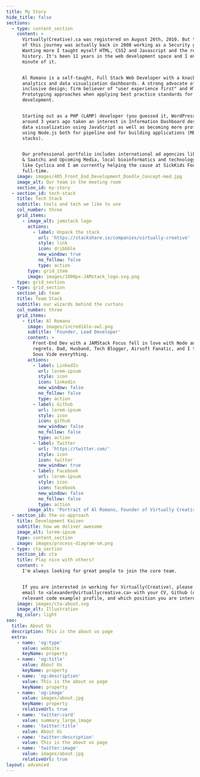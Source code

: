 ```yaml
---
title: My Story
hide_title: false
sections:
  - type: content_section
    content: >
      Virtually(Creative).ca was registered on August 26th, 2010. But the start
      of this journey was actually back in 2008 working as a Security guard.
      Wanting more I taught myself HTML, CSS2 and Javascript and the rest, is
      history. It's been 11 years in the web development space and I enjoy every
      minute of it.


      Al Romano is a self-taught, Full Stack Web Developer with a knack for web
      analytics and data visualization dashboards. A strong advocate of
      inclusive design; firm believer of "user experience first" and HTML First
      Prototyping approaches when applying best practice standards for web
      development.


      Starting out as a PHP (LAMP) developer (you guessed it, WordPress...) but
      around 3 years ago taken an interest in Information Dashboard design and
      data visualization using JavaScript as well as becoming more proficient
      using Node.js both for pipeline and for building applications (MExN & JAM
      stacks).


      Our professional portfolio includes international ad agencies like Saatchi
      & Saatchi and Upcoming Media, local bioinformatics and technology startups
      like Cyclica and I am currently helping the cause at SickKids Foundation
      full-time.
    image: images/405_Front_End_Development_Doodle_Concept-med.jpg
    image_alt: Our team in the meeting room
    section_id: my-story
  - section_id: tech-stack
    title: Tech Stack
    subtitle: tools and tech we like to use
    col_number: three
    grid_items:
      - image_alt: jamstack logo
        actions:
          - label: Unpack the stack
            url: 'https://stackshare.io/companies/virtually-creative'
            style: link
            icon: dribbble
            new_window: true
            no_follow: false
            type: action
        type: grid_item
        image: images/1000px-JAMstack_logo.svg.png
    type: grid_section
  - type: grid_section
    section_id: team
    title: Team Stack
    subtitle: our wizards behind the curtans
    col_number: three
    grid_items:
      - title: Al Romano
        image: images/incredible-owl.png
        subtitle: 'Founder, Lead Developer'
        content: >
          Front-End Dev with a JAMStack Focus fell in love with Node and have no
          regrets. Dad, Husband, Tech Blogger, Airsoft Fanatic, and I try to
          Sous Vide everything.
        actions:
          - label: LinkedIn
            url: lorem-ipsum
            style: icon
            icon: linkedin
            new_window: false
            no_follow: false
            type: action
          - label: Github
            url: lorem-ipsum
            style: icon
            icon: github
            new_window: false
            no_follow: false
            type: action
          - label: Twitter
            url: 'https://twitter.com/'
            style: icon
            icon: twitter
            new_window: true
          - label: Facebook
            url: lorem-ipsum
            style: icon
            icon: facebook
            new_window: false
            no_follow: false
            type: action
        image_alt: 'Portrait of Al Romano, Founder of Virtually Creative'
  - section_id: the-vc-approach
    title: Development Kaizen
    subtitle: how we deliver awesome
    image_alt: lorem-ipsum
    type: content_section
    image: images/process-diagram-sm.png
  - type: cta_section
    section_id: cta
    title: Play nice with others?
    content: >
      I'm always looking for great people to join the core team. 


      If you are interested in working for Virtually(Creative), please send an
      email to <alexander@virtuallycreative.ca> with your CV, Github (or
      relevant code example) profile, and which position you are interested in.
    image: images/cta-about.svg
    image_alt: Illustration
    bg_color: light
seo:
  title: About Us
  description: This is the about us page
  extra:
    - name: 'og:type'
      value: website
      keyName: property
    - name: 'og:title'
      value: About Us
      keyName: property
    - name: 'og:description'
      value: This is the about us page
      keyName: property
    - name: 'og:image'
      value: images/about.jpg
      keyName: property
      relativeUrl: true
    - name: 'twitter:card'
      value: summary_large_image
    - name: 'twitter:title'
      value: About Us
    - name: 'twitter:description'
      value: This is the about us page
    - name: 'twitter:image'
      value: images/about.jpg
      relativeUrl: true
layout: advanced
---
```

